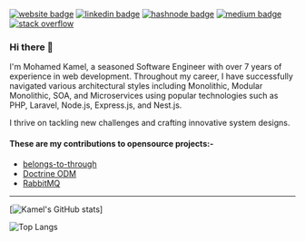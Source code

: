 [![website badge](https://img.shields.io/badge/website-github.com-green?style=for-the-badge&logo=github)](https://github.com/muhammedkamel)
[![linkedin badge](https://img.shields.io/badge/linkedin-@MohamedKamel93-blue?style=for-the-badge&logo=linkedin)](https://www.linkedin.com/in/mohamedkamel93/)
[![hashnode badge](https://img.shields.io/badge/hashnode-mohamedkamel.hashnode.dev-red?style=for-the-badge&logo=hashnode)](https://mohamedkamel.hashnode.dev/)
[![medium badge](https://img.shields.io/badge/medium-@muhamed.kamel.elsayed-lightgrey?style=for-the-badge&logo=medium)](https://medium.com/@muhamed.kamel.elsayed)
[![stack overflow](https://img.shields.io/badge/stackoverflow-mohamed_kamel-orange?style=for-the-badge&logo=stackoverflow)](https://stackoverflow.com/users/3903019/mohamed-kamel)

### Hi there 👋

I'm Mohamed Kamel, a seasoned Software Engineer with over 7 years of experience in web development. Throughout my career, I have successfully navigated various architectural styles including Monolithic, Modular Monolithic, SOA, and Microservices using popular technologies such as PHP, Laravel, Node.js, Express.js, and Nest.js.

I thrive on tackling new challenges and crafting innovative system designs.

#### These are my contributions to opensource projects:-
- [belongs-to-through](https://github.com/staudenmeir/belongs-to-through/pull/89)
- [Doctrine ODM](https://github.com/muhammedkamel/lumen-doctrine-mongodb-odm)
- [RabbitMQ](https://github.com/muhammedkamel/rabbitmq)

---

[![Kamel's GitHub stats](https://github-readme-stats-bay-ten-86.vercel.app/api?username=muhammedkamel&show_icons=true&count_private=true&show=reviews,discussions_started,discussions_answered,prs_merged,prs_merged_percentage)]

![Top Langs](https://github-readme-stats-bay-ten-86.vercel.app/api/top-langs/?username=muhammedkamel&hide=html,css,coffeescript&layout=donut-vertical)
